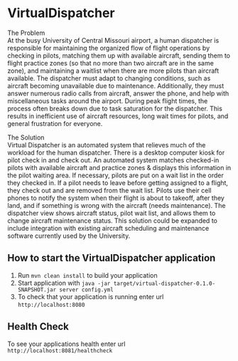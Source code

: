 # VirtualDispatcher

The Problem   
At the busy University of Central Missouri airport, a human dispatcher is responsible for maintaining the organized flow of flight
operations by checking in pilots, matching them up with available aircraft, sending them to flight practice zones (so that no more than two
aircraft are in the same zone), and maintaining a waitlist when there are more pilots than aircraft available. The dispatcher must adapt to
changing conditions, such as aircraft becoming unavailable due to maintenance. Additionally, they must answer numerous radio calls from
aircraft, answer the phone, and help with miscellaneous tasks around the airport. During peak flight times, the process often breaks down
due to task saturation for the dispatcher. This results in inefficient use of aircraft resources, long wait times for pilots, and general 
frustration for everyone.

The Solution   
Virtual Dispatcher is an automated system that relieves much of the workload for the human dispatcher. There is a desktop computer kiosk
for pilot check in and check out. An automated system matches checked-in pilots with available aircraft and practice zones & displays this
information in the pilot waiting area. If necessary, pilots are put on a wait list in the order they checked in. If a pilot needs to leave
before getting assigned to a flight, they check out and are removed from the wait list. Pilots use their cell phones to notify the system
when their flight is about to takeoff, after they land, and if something is wrong with the aircraft (needs maintenance). The dispatcher
view shows aircraft status, pilot wait list, and allows them to change aircraft maintenance status. This solution could be expanded to
include integration with existing aircraft scheduling and maintenance software currently used by the University.


How to start the VirtualDispatcher application
---

1. Run `mvn clean install` to build your application
1. Start application with `java -jar target/virtual-dispatcher-0.1.0-SNAPSHOT.jar server config.yml`
1. To check that your application is running enter url `http://localhost:8080`

Health Check
---

To see your applications health enter url `http://localhost:8081/healthcheck`

